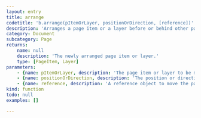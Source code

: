 ```yaml
---
layout: entry
title: arrange
codetitle: 'b.arrange(pItemOrLayer, positionOrDirection, [reference])'
description: 'Arranges a page item or a layer before or behind other page items or layers. If using the constants '
category: Document
subcategory: Page
returns:
    name: null
    description: 'The newly arranged page item or layer.'
    type: [PageItem, Layer]
parameters:
    - {name: pItemOrLayer, description: 'The page item or layer to be moved to a new position.', optional: false, type: [PageItem, Layer]}
    - {name: positionOrDirection, description: 'The position or direction to move the page item or layer. Can be <code>b.FRONT</code>, <code>b.BACK</code>, <code>b.FORWARD</code> or <code>b.BACKWARD</code>.', optional: false, type: [String]}
    - {name: reference, description: 'A reference object to move the page item or layer behind or in front of.', optional: true, type: [null]}
kind: function
todo: null
examples: []

---
```

